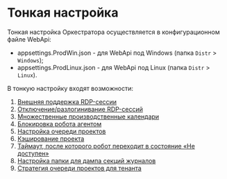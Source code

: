 # Тонкая настройка
Тонкая настройка Оркестратора осуществляется в конфигурационном файле WebApi:
* appsettings.ProdWin.json - для WebApi под Windows (папка `Distr` > `Windows`);
* appsettings.ProdLinux.json - для WebApi под Linux (папка `Distr` > `Linux`).

В тонкую настройку входят возможности:
1. [Внешняя поддержка RDP-сессии](https://docs.primo-rpa.ru/primo-rpa/orchestrator/deployment/fine-tuning/rdp-sessions)
1. [Отключение/разлогинивание RDP-сессий ](https://docs.primo-rpa.ru/primo-rpa/orchestrator/deployment/fine-tuning/disabling-rdp-sessions)
1. [Множественные производственные календари](https://docs.primo-rpa.ru/primo-rpa/orchestrator/deployment/fine-tuning/multiple-production-calendars)
1. [Блокировка робота агентом](https://docs.primo-rpa.ru/primo-rpa/orchestrator/deployment/fine-tuning/blocking-robot-by-agent)
1. [Настройка очереди проектов](https://docs.primo-rpa.ru/primo-rpa/orchestrator/deployment/fine-tuning/project-queue)
1. [Кэширование проекта](https://docs.primo-rpa.ru/primo-rpa/orchestrator/deployment/fine-tuning/project-caching)
1. [Таймаут, после которого робот переходит в состояние «Не доступен»](https://docs.primo-rpa.ru/primo-rpa/orchestrator/deployment/fine-tuning/robot-state)
1. [Настройка папки для дампа секций журналов](https://docs.primo-rpa.ru/primo-rpa/orchestrator/deployment/fine-tuning/log-section-dump-folder)
1. [Стратегия очереди проектов для тенанта](https://docs.primo-rpa.ru/primo-rpa/orchestrator/deployment/fine-tuning/project-queue-strategies-for-tenant)

